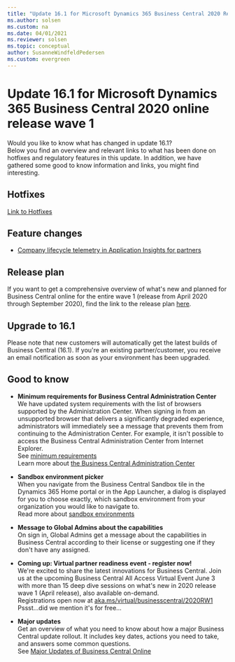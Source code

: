 ```yaml
---
title: "Update 16.1 for Microsoft Dynamics 365 Business Central 2020 Release Wave 1"
ms.author: solsen
ms.custom: na
ms.date: 04/01/2021
ms.reviewer: solsen
ms.topic: conceptual
author: SusanneWindfeldPedersen
ms.custom: evergreen
---
```


# Update 16.1 for Microsoft Dynamics 365 Business Central 2020 online release wave 1
Would you like to know what has changed in update 16.1?   
Below you find an overview and relevant links to what has been done on hotfixes and regulatory features in this update. In addition, we have gathered some good to know information and links, you might find interesting.  

## Hotfixes
[Link to Hotfixes](https://support.microsoft.com/help/4549686)

## Feature changes
- [Company lifecycle telemetry in Application Insights for partners](../administration/telemetry-company-lifecycle-trace.md)   

## Release plan
If you want to get a comprehensive overview of what's new and planned for Business Central online for the entire wave 1 (release from April 2020 through September 2020), find the link to the release plan [here](/dynamics365-release-plan/2020wave1/dynamics365-business-central/planned-features). 

## Upgrade to 16.1
Please note that new customers will automatically get the latest builds of Business Central (16.1). If you're an existing partner/customer, you receive an email notification as soon as your environment has been upgraded. 

## Good to know

- **Minimum requirements for Business Central Administration Center**   
We have updated system requirements with the list of browsers supported by the Administration Center. When signing in from an unsupported browser that delivers a significantly degraded experience, administrators will immediately see a message that prevents them from continuing to the Administration Center. For example, it isn't possible to access the Business Central Administration Center from Internet Explorer.   
See [minimum requirements](/dynamics365/business-central/product-requirements#tac)   
Learn more about [the Business Central Administration Center](../administration/tenant-admin-center.md) 
- **Sandbox environment picker**   
When you navigate from the Business Central Sandbox tile in the Dynamics 365 Home portal or in the App Launcher, a dialog is displayed for you to choose exactly, which sandbox environment from your organization you would like to navigate to.   
Read more about [sandbox environments](../administration/environment-types.md)

- **Message to Global Admins about the capabilities**   
On sign in, Global Admins get a message about the capabilities in Business Central according to their license or suggesting one if they don't have any assigned. 

- **Coming up: Virtual partner readiness event - register now!**   
We're excited to share the latest innovations for Business Central. Join us at the upcoming Business Central All Access Virtual Event June 3 with more than 15 deep dive sessions on what's new in 2020 release wave 1 (April release), also available on-demand.  
Registrations open now at [aka.ms/virtual/businesscentral/2020RW1](https://vshow.on24.com/vshow/BCVE/registration/17187)    
Pssst…did we mention it's for free…

- **Major updates**  
Get an overview of what you need to know about how a major Business Central update rollout. It includes key dates, actions you need to take, and answers some common questions.   
See [Major Updates of Business Central Online](../administration/update-rollout-timeline.md)